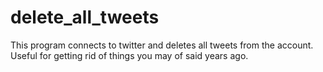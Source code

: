 # delete_all_tweets
This program connects to twitter and deletes all tweets from the account. Useful for getting rid of things you may of said years ago. 
